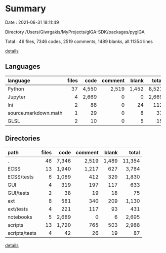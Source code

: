 # Summary

Date : 2021-08-31 18:11:49

Directory /Users/Giwrgakis/MyProjects/glGA-SDK/packages/pyglGA

Total : 46 files,  7346 codes, 2519 comments, 1489 blanks, all 11354 lines

[details](details.md)

## Languages
| language | files | code | comment | blank | total |
| :--- | ---: | ---: | ---: | ---: | ---: |
| Python | 37 | 4,550 | 2,519 | 1,452 | 8,521 |
| Jupyter | 4 | 2,669 | 0 | 0 | 2,669 |
| Ini | 2 | 88 | 0 | 24 | 112 |
| source.markdown.math | 1 | 29 | 0 | 8 | 37 |
| GLSL | 2 | 10 | 0 | 5 | 15 |

## Directories
| path | files | code | comment | blank | total |
| :--- | ---: | ---: | ---: | ---: | ---: |
| . | 46 | 7,346 | 2,519 | 1,489 | 11,354 |
| ECSS | 13 | 1,940 | 1,217 | 627 | 3,784 |
| ECSS/tests | 6 | 1,089 | 412 | 329 | 1,830 |
| GUI | 4 | 319 | 197 | 117 | 633 |
| GUI/tests | 2 | 38 | 19 | 18 | 75 |
| ext | 8 | 581 | 340 | 209 | 1,130 |
| ext/tests | 4 | 221 | 117 | 93 | 431 |
| notebooks | 5 | 2,689 | 0 | 6 | 2,695 |
| scripts | 13 | 1,720 | 765 | 503 | 2,988 |
| scripts/tests | 4 | 42 | 26 | 19 | 87 |

[details](details.md)